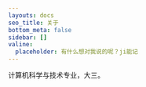 ```yaml
---
layouts: docs
seo_title: 关于
bottom_meta: false
sidebar: []
valine:
  placeholder: 有什么想对我说的呢？ji能记
---
```










计算机科学与技术专业，大三。